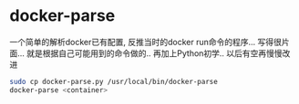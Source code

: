 # docker-parse

一个简单的解析docker已有配置, 反推当时的docker run命令的程序... 写得很片面... 就是根据自己可能用到的命令做的..
再加上Python初学.. 以后有空再慢慢改进

```bash
sudo cp docker-parse.py /usr/local/bin/docker-parse
docker-parse <container>
```